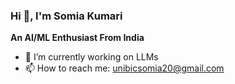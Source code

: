 ### Hi 👋, I'm Somia Kumari 


**An AI/ML Enthusiast From India**




- 🔭 I’m currently working on LLMs
-  📫 How to reach me: unibicsomia20@gmail.com








